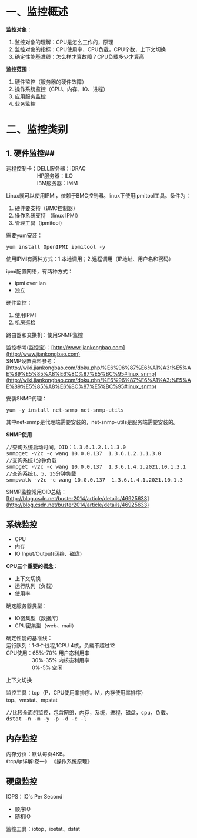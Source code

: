 # 一、监控概述 #
**监控对象**：

1. 监控对象的理解：CPU是怎么工作的，原理
2. 监控对象的指标：CPU使用率，CPU负载，CPU个数，上下文切换
3. 确定性能基准线：怎么样才算故障？CPU负载多少才算高

**监控范围**：

1. 硬件监控（服务器的硬件故障）
2. 操作系统监控（CPU、内存、IO、进程）
3. 应用服务监控
4. 业务监控


# 二、监控类别 #
## 1. 硬件监控##

远程控制卡：DELL服务器：iDRAC</br>
&emsp;&emsp;&emsp;&emsp;&emsp;&emsp;HP服务器：ILO</br>
&emsp;&emsp;&emsp;&emsp;&emsp;&emsp;IBM服务器：IMM

Linux就可以使用IPMI，依赖于BMC控制器。linux下使用ipmitool工具。条件为：</br>
1. 硬件要支持（BMC控制器）
2. 操作系统支持 （linux IPMI）
3. 管理工具（ipmitool）

需要yum安装：
<pre>
yum install OpenIPMI ipmitool -y
</pre>

使用IPMI有两种方式：1.本地调用；2.远程调用（IP地址、用户名和密码）

ipmi配置网络，有两种方式：

- ipmi over lan</br>
- 独立

硬件监控：
1. 使用IPMI
2. 机房巡检

路由器和交换机：使用SNMP监控


监控参考(监控宝)：[http://www.jiankongbao.com](http://www.jiankongbao.com)</br>
SNMP设置资料参考：</br>
[http://wiki.jiankongbao.com/doku.php/%E6%96%87%E6%A1%A3:%E5%AE%89%E5%85%A8%E6%8C%87%E5%BC%95#linux_snmp](http://wiki.jiankongbao.com/doku.php/%E6%96%87%E6%A1%A3:%E5%AE%89%E5%85%A8%E6%8C%87%E5%BC%95#linux_snmp)

安装SNMP代理：
<pre>
yum -y install net-snmp net-snmp-utils
</pre>

其中net-snmp是代理端需要安装的，net-snmp-utils是服务端需要安装的。

**SNMP使用**
<pre>
//查询系统启动时间。OID：1.3.6.1.2.1.1.3.0
snmpget -v2c -c wang 10.0.0.137  1.3.6.1.2.1.1.3.0
//查询系统1分钟负载
snmpget -v2c -c wang 10.0.0.137  1.3.6.1.4.1.2021.10.1.3.1
//查询系统1、5、15分钟负载
snmpwalk -v2c -c wang 10.0.0.137  1.3.6.1.4.1.2021.10.1.3
</pre>


SNMP监控常用OID总结：[http://blog.csdn.net/buster2014/article/details/46925633](http://blog.csdn.net/buster2014/article/details/46925633)

## 系统监控 ##

- CPU
- 内存
- IO Input/Output(网络、磁盘)

**CPU三个重要的概念**：

- 上下文切换
- 运行队列（负载）
- 使用率

确定服务器类型：</br>
- IO密集型（数据库）
- CPU密集型（web、mail）

确定性能的基准线：</br>
运行队列：1-3个线程,1CPU 4核，负载不超过12</br>
CPU使用：65%-70% 用户态利用率</br>
&emsp;&emsp;&emsp;&emsp;&emsp;30%-35% 内核态利用率</br>
&emsp;&emsp;&emsp;&emsp;&emsp;0%-5% 空闲

上下文切换

监控工具：top（P，CPU使用率排序。M，内存使用率排序）</br>
top、vmstat、mpstat
<pre>
//比较全面的监控，包含网络，内存，系统，进程，磁盘，cpu，负载。
dstat -n -m -y -p -d -c -l
</pre>

## 内存监控 ##
内存分页：默认每页4KB。</br>
《tcp/ip详解:卷一》 《操作系统原理》</br>

## 硬盘监控 ##
IOPS：IO's Per Second
- 顺序IO
- 随机IO

监控工具：iotop、iostat、dstat